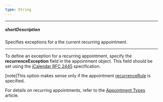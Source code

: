 ```yaml
---
type: String
---
```

---
##### shortDescription
Specifies exceptions for a the current recurring appointment.

---
To define an exception for a recurring appointment, specify the **recurrenceException** field in the appointment object. This field should be set using the [iCalendar RFC 2445](https://tools.ietf.org/html/rfc2445#section-4.8.5.2) specification.

[note]This option makes sense only if the appointment [recurrenceRule](/api-reference/10%20UI%20Widgets/dxScheduler/6%20Default%20Tooltip%20Template/recurrenceRule.md '{basewidgetpath}/Default_Tooltip_Template/#recurrenceRule') is specified.

For details on recurring appointments, refer to the [Appointment Types](/concepts/05%20Widgets/Scheduler/30%20Appointment%20Types/020%20All%20Day%20Appointments.md '/Documentation/Guide/Widgets/Scheduler/Appointment_Types/#All_Day_Appointments') article.